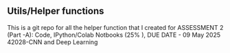 ## Utils/Helper functions

This is a git repo for all the helper function that I created for
ASSESSMENT 2 (Part -A): Code, IPython/Colab Notbooks (25% ), DUE DATE - 09 May 2025  42028-CNN and Deep Learning